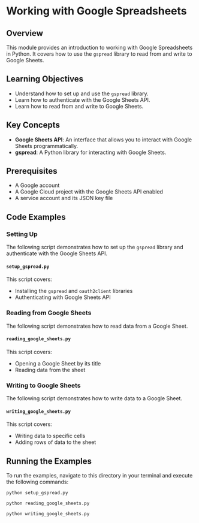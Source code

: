 # Working with Google Spreadsheets

## Overview

This module provides an introduction to working with Google Spreadsheets in Python. It covers how to use the `gspread` library to read from and write to Google Sheets.

## Learning Objectives

-   Understand how to set up and use the `gspread` library.
-   Learn how to authenticate with the Google Sheets API.
-   Learn how to read from and write to Google Sheets.

## Key Concepts

-   **Google Sheets API**: An interface that allows you to interact with Google Sheets programmatically.
-   **gspread**: A Python library for interacting with Google Sheets.

## Prerequisites

-   A Google account
-   A Google Cloud project with the Google Sheets API enabled
-   A service account and its JSON key file

## Code Examples

### Setting Up

The following script demonstrates how to set up the `gspread` library and authenticate with the Google Sheets API.

#### `setup_gspread.py`

This script covers:

-   Installing the `gspread` and `oauth2client` libraries
-   Authenticating with Google Sheets API

### Reading from Google Sheets

The following script demonstrates how to read data from a Google Sheet.

#### `reading_google_sheets.py`

This script covers:

-   Opening a Google Sheet by its title
-   Reading data from the sheet

### Writing to Google Sheets

The following script demonstrates how to write data to a Google Sheet.

#### `writing_google_sheets.py`

This script covers:

-   Writing data to specific cells
-   Adding rows of data to the sheet

## Running the Examples

To run the examples, navigate to this directory in your terminal and execute the following commands:

```
python setup_gspread.py
```

```
python reading_google_sheets.py
```

```
python writing_google_sheets.py
```
